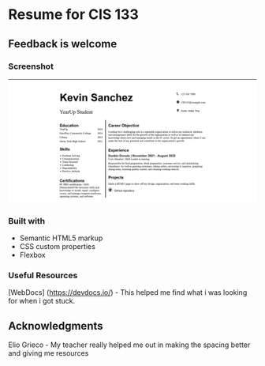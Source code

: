 # Resume for CIS 133

## Feedback is welcome

### Screenshot

![Screenshot](<images/Screenshot (15).png>)

### Built with

- Semantic HTML5 markup
- CSS custom properties
- Flexbox

### Useful Resources

[WebDocs] (https://devdocs.io/) - This helped me find what i was looking for when i got stuck.

## Acknowledgments

Elio Grieco - My teacher really helped me out in making the spacing better and giving me resources
